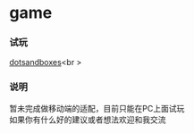 # game
### 试玩
 [dotsandboxes](http://git.coolhub.cn/game/dotsandboxes.html)<br \>

### 说明
暂未完成做移动端的适配，目前只能在PC上面试玩<br />
如果你有什么好的建议或者想法欢迎和我交流<br />
